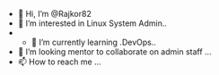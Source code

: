 - 👋 Hi, I’m @Rajkor82
- 👀 I’m interested in Linux System Admin..
- - 🌱 I’m currently learning .DevOps..
- 💞️ I’m looking mentor to collaborate on admin staff ...
- 📫 How to reach me ...

<!---
Rajkor82/Rajkor82 is a ✨ special ✨ repository because its `README.md` (this file) appears on your GitHub profile.
You can click the Preview link to take a look at your changes.
--->
